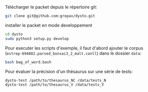 Télécharger le packet depuis le répertoire git:
```bash
git clone git@github.com:gropax/dysto.git
```

installer le packet en mode developpement
```bash
cd dysto
sudo python3 setup.py develop
```

Pour executer les scripts d'exemple, il faut d'abord ajouter le corpus (`estrep-694882.parsed_bonsai3_2_malt.conll`) dans le dossier `data`:
```bash
bash bag_of_word.bash
```

Pour évaluer la précision d'un thésaurus sur une série de tests:
```bash
dysto-test /path/to/thesaurus_NC /data/tests_N
dysto-test /path/to/thesaurus_V /data/tests_V
```
